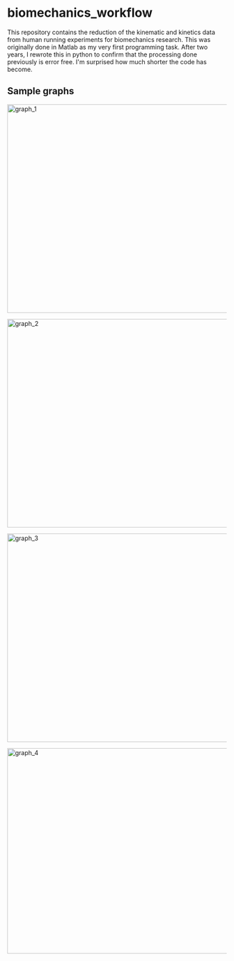 # biomechanics_workflow
This repository contains the reduction of the kinematic and kinetics data from
human running experiments for biomechanics research. This was originally done in
Matlab as my very first programming task. After two years, I rewrote this in 
python to confirm that the processing done previously is error free. I'm 
surprised how much shorter the code has become.

## Sample graphs
<img 
src="https://github.com/Taireyune/biomechanics_workflow/blob/master/plots/graph_1.png" 
width="810" height="478" alt="graph_1">

<img 
src="https://github.com/Taireyune/biomechanics_workflow/blob/master/plots/graph_2.png" 
width="810" height="478" alt="graph_2">

<img 
src="https://github.com/Taireyune/biomechanics_workflow/blob/master/plots/graph_3.png" 
width="810" height="478" alt="graph_3">

<img 
src="https://github.com/Taireyune/biomechanics_workflow/blob/master/plots/graph_4.png" 
width="810" height="471" alt="graph_4">